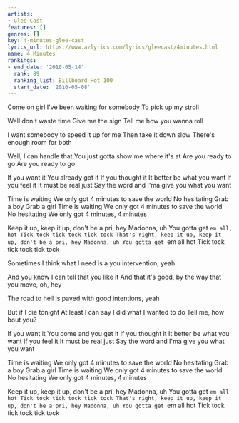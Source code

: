 ```yaml
---
artists:
- Glee Cast
features: []
genres: []
key: 4-minutes-glee-cast
lyrics_url: https://www.azlyrics.com/lyrics/gleecast/4minutes.html
name: 4 Minutes
rankings:
- end_date: '2010-05-14'
  rank: 89
  ranking_list: Billboard Hot 100
  start_date: '2010-05-08'
---
```


Come on girl
I've been waiting for somebody
To pick up my stroll

Well don't waste time
Give me the sign
Tell me how you wanna roll

I want somebody to speed it up for me
Then take it down slow
There's enough room for both

Well, I can handle that
You just gotta show me where it's at
Are you ready to go
Are you ready to go

If you want it
You already got it
If you thought it
It better be what you want
If you feel it
It must be real just
Say the word and I'ma give you what you want

Time is waiting
We only got 4 minutes to save the world
No hesitating
Grab a boy
Grab a girl
Time is waiting
We only got 4 minutes to save the world
No hesitating
We only got 4 minutes, 4 minutes

Keep it up, keep it up, don't be a pri, hey
Madonna, uh
You gotta get `em all, hot
Tick tock tick tock tick tock
That's right, keep it up, keep it up, don't be a pri, hey
Madonna, uh
You gotta get `em all hot
Tick tock tick tock tick tock

Sometimes I think what I need is a you intervention, yeah

And you know I can tell that you like it
And that it's good, by the way that you move, oh, hey

The road to hell is paved with good intentions, yeah

But if I die tonight
At least I can say I did what I wanted to do
Tell me, how bout you?

If you want it
You come and you get it
If you thought it
It better be what you want
If you feel it
It must be real just
Say the word and I'ma give you what you want

Time is waiting
We only got 4 minutes to save the world
No hesitating
Grab a boy
Grab a girl
Time is waiting
We only got 4 minutes to save the world
No hesitating
We only got 4 minutes, 4 minutes

Keep it up, keep it up, don't be a pri, hey
Madonna, uh
You gotta get `em all hot
Tick tock tick tock tick tock
That's right, keep it up, keep it up, don't be a pri, hey
Madonna, uh
You gotta get `em all hot
Tick tock tick tock tick tock



